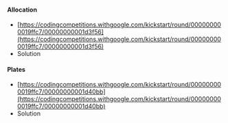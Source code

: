 #### Allocation
- [https://codingcompetitions.withgoogle.com/kickstart/round/000000000019ffc7/00000000001d3f56](https://codingcompetitions.withgoogle.com/kickstart/round/000000000019ffc7/00000000001d3f56)
- Solution

#### Plates
- [https://codingcompetitions.withgoogle.com/kickstart/round/000000000019ffc7/00000000001d40bb](https://codingcompetitions.withgoogle.com/kickstart/round/000000000019ffc7/00000000001d40bb)
- Solution